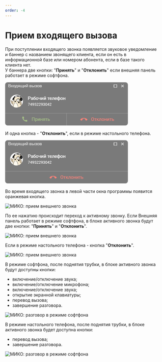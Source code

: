 ```yaml
---
order: -4
---
```


# Прием входящего вызова
При поступлении входящего звонка появляется звуковое уведомление и баннер с названием звонящего клиента, если он есть в информационной базе или номером абонента, если в базе такого клиента нет.  
У баннера две кнопки: "**Принять**" и "**Отклонить**" если внешняя панель работает в режиме софтфона. 

<img class="miko-shadow"  
    src="/assets/panel/incoming-call/cti_priem_soft.png"
    alt="МИКО: прием внешнего звонка"
/> 

И одна кнопка - "**Отклонить**", если в режиме настольного телефона.

<img class="miko-shadow"  
    src="/assets/panel/incoming-call/cti_priem_nast.png"
    alt="МИКО: прием внешнего звонка"
/> 

Во время входящего звонка в левой части окна программы появится оранжевая кнопка. 

<img class="miko-shadow img-zoomable"  
    src="/assets/panel/incoming-call/cti_priem_0.png"
    data-original="/assets/panel/incoming-call/cti_priem_0.png"
    srcset="/assets/panel/incoming-call/cti_priem_0_prev.png 1x, /assets/panel/incoming-call/cti_priem_0.png 2x" 
    alt="МИКО: прием внешнего звонка"
/> 

По ее нажатию происходит переход к активному звонку.
Если Внешняя панель работает в режиме софтфона, в блоке активного звонка будут две кнопки: "**Принять**" и "**Отклонить**".

<img class="miko-shadow img-zoomable"  
    src="/assets/panel/incoming-call/cti_priem_1.png"
    data-original="/assets/panel/incoming-call/cti_priem_1.png"
    srcset="/assets/panel/incoming-call/cti_priem_1_prev.png 1x, /assets/panel/incoming-call/cti_priem_1.png 2x" 
    alt="МИКО: прием внешнего звонка"
/> 

Если в режиме настольного телефона - кнопка "**Отклонить**".

<img class="miko-shadow img-zoomable"  
    src="/assets/panel/incoming-call/cti_priem_2.png"
    data-original="/assets/panel/incoming-call/cti_priem_2.png"
    srcset="/assets/panel/incoming-call/cti_priem_2_prev.png 1x, /assets/panel/incoming-call/cti_priem_2.png 2x" 
    alt="МИКО: прием внешнего звонка"
/> 

В режиме софтфона, после поднятия трубки, в блоке активного звонка будут доступны кнопки:
- включение/отключение звука;
- включение/отключение микрофона;
- включение/отключение звука;
- открытие экранной клавиатуры;
- перевод вызова;
- завершение разговора.

<img class="miko-shadow img-zoomable"  
    src="/assets/panel/incoming-call/cti_priem_3.png"
    data-original="/assets/panel/incoming-call/cti_priem_3.png"
    srcset="/assets/panel/incoming-call/cti_priem_3_prev.png 1x, /assets/panel/incoming-call/cti_priem_3.png 2x" 
    alt="МИКО: разговор в режиме софтфона"
/> 

В режиме настольного телефона, после поднятия трубки, в блоке активного звонка будет доступна кнопки: 
- перевод вызова;
- завершение разговора.

<img class="miko-shadow img-zoomable"  
    src="/assets/panel/incoming-call/cti_priem_4.png"
    data-original="/assets/panel/incoming-call/cti_priem_4.png"
    srcset="/assets/panel/incoming-call/cti_priem_4_prev.png 1x, /assets/panel/incoming-call/cti_priem_4.png 2x" 
    alt="МИКО: разговор в режиме софтфона"
/> 


